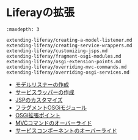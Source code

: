 # Liferayの拡張

```{toctree}
:maxdepth: 3

extending-liferay/creating-a-model-listener.md
extending-liferay/creating-service-wrappers.md
extending-liferay/customizing-jsps.md
extending-liferay/fragment-osgi-modules.md
extending-liferay/osgi-extension-points.md
extending-liferay/overriding-mvc-commands.md
extending-liferay/overriding-osgi-services.md
```

* [モデルリスナーの作成](./extending-liferay/creating-a-model-listener.md)
* [サービスラッパーの作成](./extending-liferay/creating-service-wrappers.md)
* [JSPのカスタマイズ](./extending-liferay/customizing-jsps.md)
* [フラグメントOSGiモジュール](./extending-liferay/fragment-osgi-modules.md)
* [OSGi拡張ポイント](./extending-liferay/osgi-extension-points.md)
* [MVCコマンドのオーバーライド](./extending-liferay/overriding-mvc-commands.md)
* [サービスコンポーネントのオーバーライド](./extending-liferay/overriding-osgi-services.md)